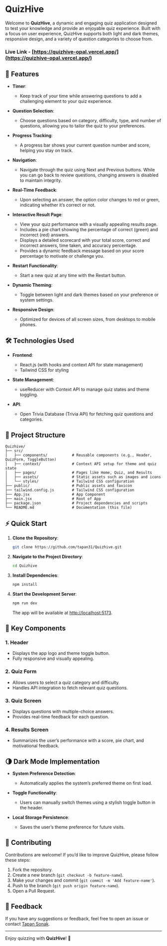 # QuizHive

Welcome to **QuizHive**, a dynamic and engaging quiz application designed to test your knowledge and provide an enjoyable quiz experience. Built with a focus on user experience, QuizHive supports both light and dark themes, responsive design, and a variety of question categories to choose from.

### Live Link - [https://quizhive-opal.vercel.app/](https://quizhive-opal.vercel.app/)

## 🚀 Features
- **Timer**:
  - Keep track of your time while answering questions to add a challenging element to your quiz experience.

- **Question Selection**:
  - Choose questions based on category, difficulty, type, and number of questions, allowing you to tailor the quiz to your preferences.

- **Progress Tracking**:
  - A progress bar shows your current question number and score, helping you stay on track.

- **Navigation**:
  - Navigate through the quiz using Next and Previous buttons. While you can go back to review questions, changing answers is disabled to maintain integrity.

- **Real-Time Feedback**:
  - Upon selecting an answer, the option color changes to red or green, indicating whether it’s correct or not.

- **Interactive Result Page**:
  - View your quiz performance with a visually appealing results page.
  - Includes a pie chart showing the percentage of correct (green) and incorrect (red) answers.
  - Displays a detailed scorecard with your total score, correct and incorrect answers, time taken, and accuracy percentage.
  - Provides a dynamic feedback message based on your score percentage to motivate or challenge you.

- **Restart Functionality**:
  - Start a new quiz at any time with the Restart button.

- **Dynamic Theming**:
  - Toggle between light and dark themes based on your preference or system settings.

- **Responsive Design**:
  - Optimized for devices of all screen sizes, from desktops to mobile phones.

## 🛠️ Technologies Used

- **Frontend**:
  - React.js (with hooks and context API for state management)
  - Tailwind CSS for styling

- **State Management**:
  - useReducer with Context API to manage quiz states and theme toggling.

- **API**:
  - Open Trivia Database (Trivia API) for fetching quiz questions and categories.

## 📂 Project Structure

```
Quizhive/
├── src/
│   ├── components/           # Reusable components (e.g., Header, QuizForm, ToggleButton)
│   ├── context/              # Context API setup for theme and quiz state
│   ├── pages/                # Pages like Home, Quiz, and Results
│   ├── assets/               # Static assets such as images and icons
│   └── styles/               # Tailwind CSS configuration
├── public/                   # Public assets and favicon
├── tailwind.config.js        # Tailwind CSS configuration
├── App.jsx                   # App Component
├── main.jsx                  # Root of App
├── package.json              # Project dependencies and scripts
└── README.md                 # Documentation (this file)
```

## ⚡ Quick Start

1. **Clone the Repository**:
   ```bash
   git clone https://github.com/tapan31/Quizhive.git
   ```

2. **Navigate to the Project Directory**:
   ```bash
   cd Quizhive
   ```

3. **Install Dependencies**:
   ```bash
   npm install
   ```

4. **Start the Development Server**:
   ```bash
   npm run dev
   ```
   The app will be available at [http://localhost:5173](http://localhost:5173).

## 🌟 Key Components

### 1. Header
- Displays the app logo and theme toggle button.
- Fully responsive and visually appealing.

### 2. Quiz Form
- Allows users to select a quiz category and difficulty.
- Handles API integration to fetch relevant quiz questions.

### 3. Quiz Screen
- Displays questions with multiple-choice answers.
- Provides real-time feedback for each question.

### 4. Results Screen
- Summarizes the user’s performance with a score, pie chart, and motivational feedback.

## 🌗 Dark Mode Implementation

- **System Preference Detection**:
  - Automatically applies the system’s preferred theme on first load.

- **Toggle Functionality**:
  - Users can manually switch themes using a stylish toggle button in the header.

- **Local Storage Persistence**:
  - Saves the user’s theme preference for future visits.
   
## 📝 Contributing

Contributions are welcome! If you’d like to improve QuizHive, please follow these steps:

1. Fork the repository.
2. Create a new branch (`git checkout -b feature-name`).
3. Make your changes and commit (`git commit -m 'Add feature-name'`).
4. Push to the branch (`git push origin feature-name`).
5. Open a Pull Request.

## 💬 Feedback

If you have any suggestions or feedback, feel free to open an issue or contact [Tapan Sonak](https://github.com/tapan31).

---

Enjoy quizzing with **QuizHive**! 🐝
